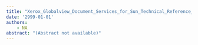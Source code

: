 ```yaml
---
title: "Xerox_Globalview_Document_Services_for_Sun_Technical_Reference_Manual_Jun92_.Pdf"
date: '2999-01-01'
authors: 
    - NA
abstract: "(Abstract not available)"
---
```


